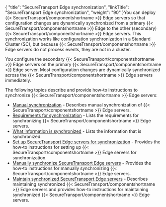{
    "title": "SecureTransport Edge synchronization",
    "linkTitle": "SecureTransport Edge synchronization",
    "weight": "90"
}You can deploy {{< SecureTransport/componentshortname  >}} Edge servers so that configuration changes are
dynamically synchronized from a primary {{< SecureTransport/componentshortname  >}} Edge to the other
(secondary) {{< SecureTransport/componentshortname  >}} Edge servers. This synchronization works like
configuration synchronization in a Standard Cluster (SC), but because {{< SecureTransport/componentshortname  >}} Edge
servers do not process events, they are not in a cluster.

You configure the secondary {{< SecureTransport/componentshortname  >}} Edge servers on the primary {{< SecureTransport/componentshortname  >}} Edge
server. Most configuration changes are dynamically synchronized across the {{< SecureTransport/componentshortname  >}} Edge servers immediately.

The following topics describe and provide how-to instructions to synchronize {{< SecureTransport/componentshortname  >}} Edge servers:

-   <a href="r_st_manual_synchronization" class="MCXref xref">Manual synchronization</a> - Describes manual synchronization of {{< SecureTransport/componentshortname >}} Edge servers.
-   <a href="t_st_requirements_synchronization" class="MCXref xref">Requirements for synchronization</a> - Lists the requirements for synchronizing {{< SecureTransport/componentshortname >}} Edge servers.
-   <a href="t_st_what_information_is_synchronized" class="MCXref xref">What information is synchronized</a> - Lists the information that is synchronized.
-   <a href="t_st_setup_servers" class="MCXref xref">Set up SecureTransport Edge servers for synchronization</a> - Provides the how-to instructions for setting up {{< SecureTransport/componentshortname >}} Edge servers for synchronization.
-   <a href="t_st_manually_synchronize_edge_servers" class="MCXref xref">Manually synchronize SecureTransport Edge servers</a> - Provides the how-to instructions for manually synchronizing {{< SecureTransport/componentshortname >}} Edge servers.
-   <a href="t_st_maintain_synchronized_edge_servers" class="MCXref xref">Maintain synchronized SecureTransport Edge servers</a> - Describes maintaining synchronized {{< SecureTransport/componentshortname >}} Edge servers and provides how-to instructions for maintaining synchronized {{< SecureTransport/componentshortname >}} Edge servers.
